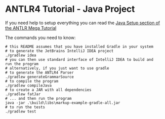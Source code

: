 # ANTLR4 Tutorial - Java Project

If you need help to setup everything you can read the [Java Setup section of the ANTLR Mega Tutorial](https://tomassetti.me/antlr-mega-tutorial/#java-setup)

The commands you need to know:
```
# this README assumes that you have installed Gradle in your system
# to generate the JetBrains IntelliJ IDEA project
./gradlew idea
# you can then use standard interface of IntelliJ IDEA to build and run the program
# alternatively, if you just want to use gradle
# to generate the ANTLR4 Parser
./gradlew generateGrammarSource
# to compile the program
./gradlew compileJava
# to create a JAR with all dependencies
./gradlew fatJar
# ... and then run the program
java -jar .\build\libs\markup-example-gradle-all.jar
# to run the tests
./gradlew test
```